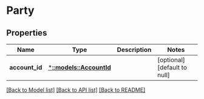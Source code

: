# Party

## Properties
Name | Type | Description | Notes
------------ | ------------- | ------------- | -------------
**account_id** | [***::models::AccountId**](AccountId.md) |  | [optional] [default to null]

[[Back to Model list]](../README.md#documentation-for-models) [[Back to API list]](../README.md#documentation-for-api-endpoints) [[Back to README]](../README.md)


